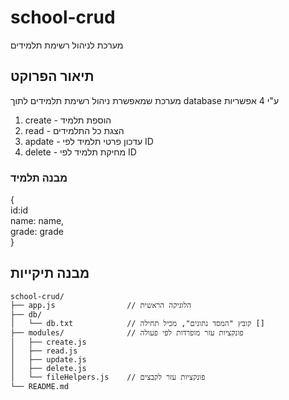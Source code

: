 # school-crud

מערכת לניהול רשימת תלמידים  

## תיאור הפרוקט

מערכת שמאפשרת ניהול רשימת תלמידים לתוך database ע"י 4 אפשריות   
   
1. create - הוספת תלמיד 
2. read - הצגת כל התלמידים
3. apdate - עדכון פרטי תלמיד לפי ID
4. delete - מחיקת תלמיד לפי ID

### מבנה תלמיד 

{  
    id:id  
    name: name,   
    grade: grade  
}

## מבנה תיקייות

```
school-crud/
├── app.js                // הלוגיקה הראשית
├── db/
│   └── db.txt            // קובץ "המסד נתונים", מכיל תחילה []
├── modules/              // פונקציות עזר מופרדות לפי פעולה
│   ├── create.js
│   ├── read.js
│   ├── update.js
│   ├── delete.js
│   └── fileHelpers.js    // פונקציות עזר לקבצים
└── README.md
```